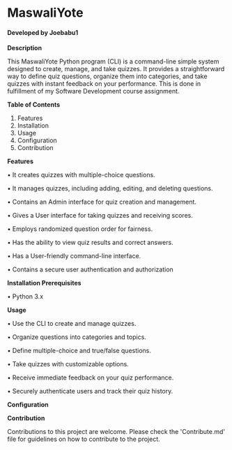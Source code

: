 # MaswaliYote

#### Developed by Joebabu1

**Description**

This MaswaliYote Python program (CLI) is a command-line simple system designed to create, manage, and take quizzes. It provides a straightforward way to define quiz questions, organize them into categories, and take quizzes with instant feedback on your performance. This is done in fulfillment of my Software Development course assignment.

**Table of Contents**

1. Features
2. Installation
3. Usage
4. Configuration
5. Contribution

**Features**

•	It creates quizzes with multiple-choice questions.

•	It manages quizzes, including adding, editing, and deleting questions.

•	Contains an Admin interface for quiz creation and management.

•	Gives a User interface for taking quizzes and receiving scores.

•	Employs randomized question order for fairness.

•	Has the ability to view quiz results and correct answers.

•	Has a User-friendly command-line interface.

•	Contains a secure user authentication and authorization

**Installation Prerequisites**

•	Python 3.x

**Usage**

•	Use the CLI to create and manage quizzes.

•	Organize questions into categories and topics.

•	Define multiple-choice and true/false questions.

•	Take quizzes with customizable options.

•	Receive immediate feedback on your quiz performance.

•	Securely authenticate users and track their quiz history.

**Configuration**


**Contribution**

Contributions to this project are welcome. Please check the 'Contribute.md' file for guidelines on how to contribute to the project.

